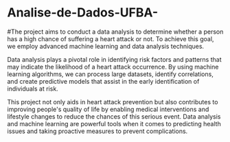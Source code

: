# Analise-de-Dados-UFBA-
#The project aims to conduct a data analysis to determine whether a person has a high chance of suffering a heart attack or not. To achieve this goal, we employ advanced machine learning and data analysis techniques.

Data analysis plays a pivotal role in identifying risk factors and patterns that may indicate the likelihood of a heart attack occurrence. By using machine learning algorithms, we can process large datasets, identify correlations, and create predictive models that assist in the early identification of individuals at risk.

This project not only aids in heart attack prevention but also contributes to improving people's quality of life by enabling medical interventions and lifestyle changes to reduce the chances of this serious event. Data analysis and machine learning are powerful tools when it comes to predicting health issues and taking proactive measures to prevent complications.
